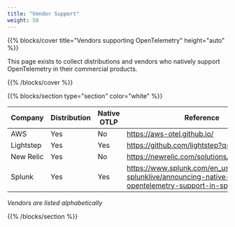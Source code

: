 ```yaml
---
title: "Vendor Support"
weight: 50
---
```


{{% blocks/cover title="Vendors supporting OpenTelemetry" height="auto" %}}

This page exists to collect distributions and vendors who natively support OpenTelemetry in their commercial products.

{{% /blocks/cover %}}

{{% blocks/section type="section" color="white" %}}

| Company | Distribution | Native OTLP | Reference |
| ------- | ------------ | ----------- | --------- |
| AWS     | Yes          | No          | https://aws-otel.github.io/ |
| Lightstep | Yes        | Yes         | https://github.com/lightstep?q=launcher |
| New Relic | Yes        | No          | https://newrelic.com/solutions/opentelemetry |
| Splunk | Yes           | Yes         | https://www.splunk.com/en_us/blog/conf-splunklive/announcing-native-opentelemetry-support-in-splunk-apm.html |

_Vendors are listed alphabetically_

{{% /blocks/section %}}